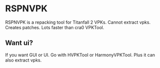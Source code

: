 # RSPNVPK
RSPNVPK is a repacking tool for Titanfall 2 VPKs. Cannot extract vpks. Creates patches. Lots faster than cra0 VPKTool.

## Want ui?

If you want GUI or UI. Go with HVPKTool or HarmonyVPKTool. Plus it can also extract vpks.
